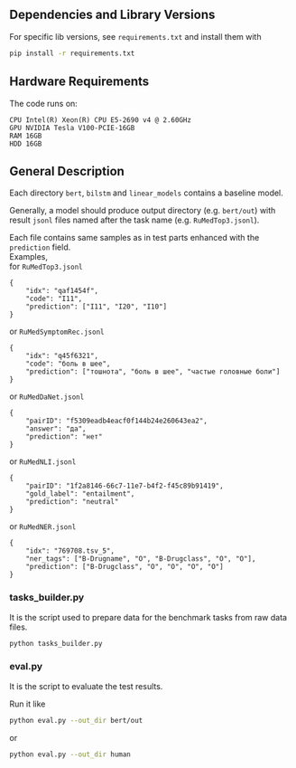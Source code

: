 ## Dependencies and Library Versions
For specific lib versions, see `requirements.txt` and install them with 
```bash
pip install -r requirements.txt
```

## Hardware Requirements
The code runs on:
```
CPU Intel(R) Xeon(R) CPU E5-2690 v4 @ 2.60GHz
GPU NVIDIA Tesla V100-PCIE-16GB
RAM 16GB
HDD 16GB
```

## General Description
Each directory `bert`, `bilstm` and `linear_models` contains a baseline model.

Generally, a model should produce output directory (e.g. `bert/out`) with result `jsonl` files named after the task name (e.g. `RuMedTop3.jsonl`).

Each file contains same samples as in test parts enhanced with the `prediction` field.<br/>
Examples,<br/>
for `RuMedTop3.jsonl`
```
{
    "idx": "qaf1454f",
    "code": "I11",
    "prediction": ["I11", "I20", "I10"]
}
```

or `RuMedSymptomRec.jsonl`
```
{
    "idx": "q45f6321",
    "code": "боль в шее",
    "prediction": ["тошнота", "боль в шее", "частые головные боли"]
}
```

or `RuMedDaNet.jsonl`
```
{
    "pairID": "f5309eadb4eacf0f144b24e260643ea2",
    "answer": "да",
    "prediction": "нет"
}
```

or `RuMedNLI.jsonl`
```
{
    "pairID": "1f2a8146-66c7-11e7-b4f2-f45c89b91419",
    "gold_label": "entailment",
    "prediction": "neutral"
}
```

or `RuMedNER.jsonl`
```
{
    "idx": "769708.tsv_5",
    "ner_tags": ["B-Drugname", "O", "B-Drugclass", "O", "O"],
    "prediction": ["B-Drugclass", "O", "O", "O", "O"]
}
```

### tasks_builder.py

It is the script used to prepare data for the benchmark tasks from raw data files.

```bash
python tasks_builder.py
```

### eval.py

It is the script to evaluate the test results.

Run it like 
```bash
python eval.py --out_dir bert/out
```
or
```bash
python eval.py --out_dir human
```
